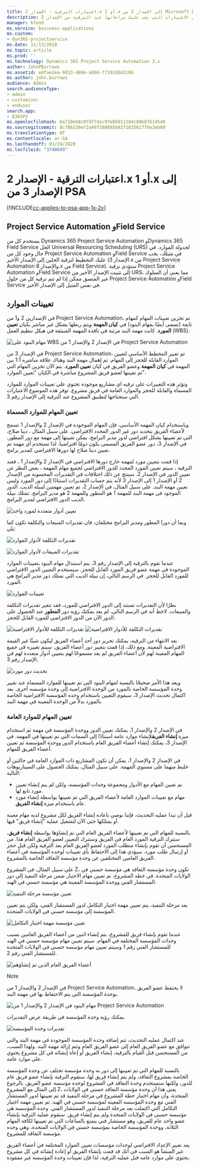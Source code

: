 ```yaml
---
title: اعتبارات الترقية - الإصدار 2.x أو 1.x إلى الإصدار 3 من Microsoft Dynamics 365 Project Service Automation
description: يقدم هذا الموضوع معلومات حول الاعتبارات التي يجب عليك مراعاتها عند الترقية من الإصدار 2.x أو 1.x من Project Service Automation إلى الإصدار رقم 3.
manager: kfend
ms.service: business-applications
ms.custom:
- dyn365-projectservice
ms.date: 11/13/2018
ms.topic: article
ms.prod: ''
ms.technology: Dynamics 365 Project Service Automation 3.x
author: JohnPBurrows
ms.assetid: e4fae2ea-9013-488e-a666-f7192dd42c0b
ms.author: john.burrows
audience: Admin
search.audienceType:
- admin
- customizer
- enduser
search.app:
- D365PS
ms.openlocfilehash: ba710eb8c07df7dac97e8b911184c00b87b14548
ms.sourcegitcommit: 8c786230ef2a497280885b827162561776e2eb00
ms.translationtype: HT
ms.contentlocale: ar-SA
ms.lasthandoff: 03/24/2020
ms.locfileid: "3748689"
---
```

# <a name="upgrade-considerations---psa-version-2x-or-1x-to-version-3"></a>اعتبارات الترقية - الإصدار 2.x أو 1.x إلى الإصدار 3 من PSA
[!INCLUDE[cc-applies-to-psa-app-1x-2x](../includes/cc-applies-to-psa-app-1x-2x.md)]

## <a name="project-service-automation-and-field-service"></a>Project Service Automation وField Service
يستخدم كل من Dynamics 365 Project Service Automation وDynamics 365 Field Service الحل Universal Resourcing Scheduling (URS) لجدولة الموارد. في حال وجود كل من Project Service Automation وField Service في مثيلك، يجب عليك التخطيط لترقية الحلين إلى الإصدار الأخير (الإصدار 3.x من Project Service Automation والإصدار 8.x من Field Service). ستؤدي ترقية Project Service Automation وField Service إلى تثبيت الإصدار الأخير من URS، مما يعني أن السلوك غير المتسق ممكن إذا لم تتم ترقية كل من حلول Project Service Automation وField Service في نفس المثيل إلى الإصدار الأخير.

## <a name="resource-assignments"></a>تعيينات الموارد
في الإصدارين 2 و1 من Project Service Automation، تم تخزين تعيينات المهام كمهام تابعة (تسمى أيضًا بمهام البنود) في **كيان المهمة** ويتم ربطها بشكل غير مباشر بكيان **تعيين المورد**. كانت مهمة البند مرئية في نافذة المهمة المنبثقة في هيكل تنظيم العمل (WBS).

![مهام البنود على WBS في الإصدار 2 والإصدار 1 من Project Service Automation](media/upgrade-line-task-01.png)

في الإصدار 3 من Project Service Automation، تم تغيير المخطط الأساسي لتعيين الموارد القابلة للحجز إلى المهام. تم إهمال مهمة البند وهناك علاقة مباشره 1:1 بين المهمة في **كيان المهمة** وعضو الفريق في كيان **تعيين المورد**. يتم الآن تخزين المهام التي تم تعيينها لعضو فريق المشروع مباشرة في الكيان "تعيين الموارد".  

وتؤثر هذه التغييرات على ترقيه اي مشاريع موجودة تحتوي علي تعيينات الموارد للموارد المسماة والقابلة للحجز والموارد العامة في فريق مشروع. توفر هذه الموضوع الاعتبارات التي ستحتاجها لتطبيق المشروع عند الترقية إلى الإصدار رقم 3. 

### <a name="tasks-assigned-to-named-resources"></a>تعيين المهام للموارد المسماة
وباستخدام كيان المهمة الأساسي، فإن المهام الموجودة في الإصدار 2 والإصدار 1 تسمح لأعضاء الفريق بتحديد دور غير الدور المحدد الافتراضي. على سبيل المثال ، دينا صلاح، التي تم تعيينها بشكل افتراضي لدور مدير البرامج، يمكن تعيينها إلى مهمة مع دور المطور. في الإصدار 3، دور عضو الفريق المسمى يكون دومًا افتراضيا، لذا تستخدم أي مهمة تم تعيين دينا صلاح لها دورها الافتراضي كمدير برامج.

إذا قمت بتعيين مورد لمهمة خارج دورها الافتراضي في الإصدار 2 والإصدار 1 ، فعند الترقية ، سيتم تعيين المورد المحدد للدور الافتراضي لجميع مهام المهمة ، بغض النظر عن تعيين الدور في الإصدار 2. سينتج عن ذلك اختلافات في التقديرات المحسوبة من الإصدار 2 أو الإصدار 1 إلى الإصدار 3 لأنه يتم حساب التقديرات استنادًا إلى دور المورد وليس تعيين مهمة البند. على سبيل المثال، في الإصدار 2، تم تعيين مهمتين لنبيلة الديب. الدور الموجود في مهمة البند للمهمة 1 هو المطور وللمهمة 2 هو مدير البرامج. تمتلك نبيلة الديب الدور الافتراضي لمدير البرامج.

![تعيين أدوار متعددة لمورد واحد](media/upgrade-multiple-roles-02.png)

وبما أن دورا المطور ومدير البرامج مختلفان، فان تقديرات المبيعات والتكلفة تكون كما يلي:

![تقديرات التكلفة لأدوار الموارد](media/upggrade-cost-estimates-03.png)

![تقديرات المبيعات لأدوار الموارد](media/upgrade-sales-estimates-04.png)

عندما تقوم بالترقية إلى الإصدار رقم 3، يتم استبدال مهام البنود بتعيينات الموارد الموجودة في مهمة عضو فريق المورد القابل للحجز. سيستخدم التعيين الدور الافتراضي للمورد القابل للحجز. في الرسم التالي، إن نبيلة الديب التي تمتلك دور مدير البرامج هي المورد.

![تعيينات الموارد](media/resource-assignment-v2-05.png)

نظرًا لأن التقديرات تستند إلى الدور الافتراضي للمورد، فقد تتغير تقديرات التكلفة والمبيعات. لاحظ أنه في الرسم التالي، لم يعد يمكنك رؤية دور **المطور** عند الحصول على الدور الآن من الدور الافتراضي للمورد القابل للحجز.

![تقديرات التكلفة للأدوار الافتراضية](media/resource-assignment-cost-estimate-06.png)
![تقديرات التكلفة للأدوار الافتراضية](media/resource-assignment-sales-estimate-07.png)

بعد الانتهاء من الترقية، يمكنك تحرير دور أحد أعضاء الفريق ليكون شيئًا غير القيمة الافتراضية المعينة. ومع ذلك، إذا قمت بتغيير دور أعضاء الفريق، سيتم تغييره في جميع المهام المعينة لهم لأن أعضاء الفريق لم يعد مسموحًا لهم بتعيين أدوار متعددة لهم في الإصدار رقم 3.

![تحديث دور مورد](media/resource-role-assignment-08.png)

ويعد هذا الأمر صحيحًا بالنسبة لمهام البنود التي تم تعيينها للموارد المسماة عند تغيير وحدة المؤسسة الخاصة بالمورد من الوحدة الافتراضية إلى وحدة مؤسسه أخرى. بعد اكتمال تحديث الإصدار 3، سيقوم التعيين باستخدام وحده المؤسسة الافتراضية الخاصة بالمورد بدلاً من الوحدة المعينة في مهمة البند.

### <a name="tasks-assigned-to-generic-resources"></a>تعيين المهام للموارد العامة
في الإصدار 2 والإصدار 1، يمكنك تعيين الدور ووحدة المؤسسة في مهمة ثم استخدام ميزة **إنشاء الفريق**لإنشاء موارد عامة استنادًا إلى السمات التي تم تعيينها في المهمة. في الإصدار 3، يمكنك إنشاء أعضاء الفريق العام باستخدام الدور ووحدة المؤسسة ثم تعيين أعضاء الفريق للمهام.

في الإصدار 2 والإصدار 1، يمكن أن تكون المشاريع ذات الموارد العامة في حالتين أو خليط منهما على مستوي المهمة. على سبيل المثال، يمكنك الحصول على السيناريوهات التالية:

- تم تعيين المهام مع الأدوار ومجموعة وحدات المؤسسة، ولكن لم يتم إنشاء تعيين مورد تابع لها.
- مهام مع تعيينات الموارد العامة لأعضاء الفريق التي تم تعيينها بواسطة إنشاء مورد عام باستخدام ميزة **إنشاء الفريق**.

قبل أن تبدا عمليه التحديث، فإننا نوصي باعاده إنشاء الفريق لكل مشروع لديه مهام معينة أو يمتلكها حتى الآن لتشغيل عملية "إنشاء فريق" فيها.

بالنسبة للمهام التي تم تعيينها لأعضاء الفريق العام التي تم إنشاؤها بواسطة **إنشاء فريق**، ستترك الترقية المورد العام في الفريق وستترك التعيين لعضو الفريق العام هذا. من المستحسن أن تقوم بإنشاء متطلب المورد لعضو الفريق العام بعد الترقية ولكن قبل حجز أو إرسال طلب مورد. سيؤدي هذا إلى الاحتفاظ بأي تعيينات لوحده المؤسسة في أعضاء الفريق العامين المختلفين عن وحدة مؤسسة التعاقد الخاصة بالمشروع.

علي سبيل المثال، في المشروع Z، تكون وحدة مؤسسة التعاقد هي مؤسسة حسني في الولايات المتحدة. في خطه المشروع، تم تعيين مهام الاختبار ضمن مرحلة التنفيذ إلى دور المستشار الفني ووحدة المؤسسة المعينة هي مؤسسة حسني في الهند.

![تعيين مؤسسة مرحلة التنفيذ](media/org-unit-assignment-09.png)

بعد مرحلة التنفيذ، يتم تعيين مهمة اختبار التكامل لدور المستشار الفني، ولكن يتم تعيين المؤسسة إلى مؤسسة حسني في الولايات المتحدة.  

![تعيين مؤسسة مهمة اختبار التكامل](media/org-unit-generate-team-10.png)

عندما تقوم بإنشاء فريق للمشروع، يتم إنشاء اثنين من أعضاء الفريق العامين بسبب وحدات المؤسسة المختلفة في المهام. سيتم تعيين مهام مؤسسة حسني في الهند للمستشار الفني رقم 1 وسيتم تعيين مهام مؤسسة حسني في الولايات المتحدة للمستشار الفني رقم 2.  

![أعضاء الفريق العام الذين تم إنشاؤهم](media/org-unit-assignments-multiple-resources-11.png)

> [!NOTE]
> في الإصدار 2 والإصدار 1 من Project Service Automation، لا يحتفظ عضو الفريق بوحدة المؤسسة التي يتم الاحتفاظ بها في مهمة البند.

![مهام البنود في الإصدار 2 والإصدار 1 من Project Service Automation](media/line-tasks-12.png)

يمكنك رؤية وحدة المؤسسة في طريقة عرض التقديرات. 

![تقديرات وحدة المؤسسة](media/org-unit-estimates-view-13.png)
 
عند اكتمال عمليه التحديث، تتم إضافة وحدة المؤسسة الموجودة في مهمة البند والتي تتوافق مع عضو الفريق العام إلى عضو الفريق العام وتتم إزالة مهمة البند. ولهذا السبب، من المستحسن قبل القيام بالترقية، إنشاء الفريق أو إعاة إنشائه في كل مشروع يحتوي على موارد عامة.

بالنسبة للمهام التي تم تعيينها إلى دور به وحدة مؤسسة تختلف عن وحدة المؤسسة الخاصة بمشروع التعاقد، ولم يتم إنشاء فريق لها، ستقوم الترقية بإنشاء عضو فريق عام للدور، ولكنها ستستخدم وحدة التعاقد في المشروع لوحدة مؤسسة عضو الفريق. بالرجوع إلى المثال مع المشروع Z، يعني هذا أن وحدة مؤسسة التعاقد حسني في الولايات المتحدة، وأن مهام اختبار خطة المشروع في مرحلة التنفيذ قد تم تعيينها لدور المستشار الفني مع وحدة المؤسسة المعينة لمؤسسة حسني في الهند. تم تعيين مهمة اختبار التكامل التي اكتملت بعد مرحلة التنفيذ لدور المستشار الفني. وحدة المؤسسة هي مؤسسة حسني في الولايات المتحدة ولم يتم إنشاء فريق. ستقوم عمليه الترقية بإنشاء عضو واحد عام للفريق، وهو مستشار فني يتمتع بالساعات التي تم تعيينها لكافة المهام الثلاثة، ووحدة المؤسسة الخاصة بمؤسسة حسني في الولايات المتحدة، وهي وحده مؤسسة التعاقد للمشروع.   
 
يعد تغيير الإعداد الافتراضي لوحدات مؤسسات تعيين الموارد المختلفة في أعضاء الفريق غير المنشأ هو السبب في أنك قد قمت بإنشاء الفريق أو إعادة إنشائه في كل مشروع يحتوي على موارد عامه قبل عمليه الترقية، لذا فإن تعيينات وحدة المؤسسة غير مفقودة.

